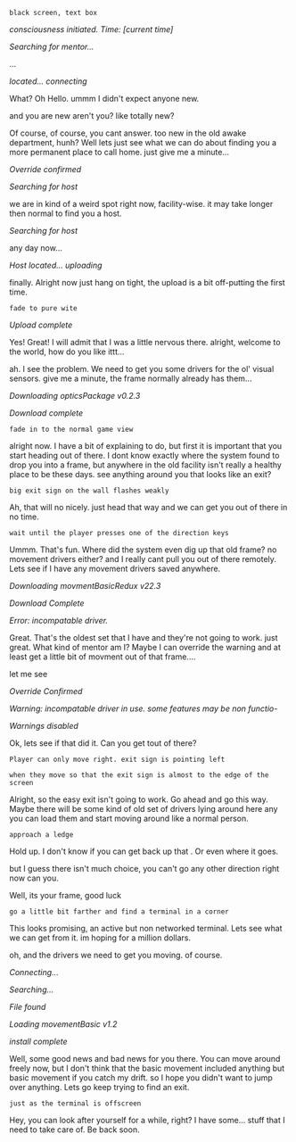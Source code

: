`black screen, text box`

*consciousness initiated. Time: [current time]*

*Searching for mentor...*

...

*located... connecting*

What? Oh Hello. ummm I didn't expect anyone new. 

and you are new aren't you? like totally new? 

Of course, of course, you cant answer. too new in the old awake department, hunh? Well lets just see what we can do about finding you a more permanent place to call home. just give me a minute... 

*Override confirmed*

*Searching for host*

we are in kind of a weird spot right now, facility-wise. it may take longer then normal to find you a host. 

*Searching for host*

any day now...

*Host located... uploading*

finally. Alright now just hang on tight, the upload is a bit off-putting the first time.

`fade to pure wite`

*Upload complete*

Yes! Great! I will admit that I was a little nervous there. alright, welcome to the world, how do you like ittt...

ah. I see the problem. We need to get you some drivers for the ol' visual sensors. give me a minute, the frame normally already has them...

*Downloading opticsPackage v0.2.3*

*Download complete*

`fade in to the normal game view`

alright now. I have a bit of explaining to do, but first it is important that you start heading out of there. I dont know exactly where the system found to drop you into a frame, but anywhere in the old facility isn't really a healthy place to be these days. see anything around you that looks like an exit? 

`big exit sign on the wall flashes weakly` 

Ah, that will no nicely. just head that way and we can get you out of there in no time. 

`wait until the player presses one of the direction keys`

Ummm. That's fun. Where did the system even dig up that old frame? no movement drivers either? and I really cant pull you out of there remotely. Lets see if I have any movement drivers saved anywhere.

*Downloading movmentBasicRedux v22.3*

*Download Complete* 

*Error: incompatable driver.*

Great. That's the oldest set that I have and they're not going to work. just great. What kind of mentor am I? Maybe I can override the warning and at least get a little bit of movment out of that frame....

let me see

*Override Confirmed*

*Warning: incompatable driver in use. some features may be non functio-*

*Warnings disabled*

Ok, lets see if that did it. Can you get tout of there?

`Player can only move right. exit sign is pointing left`



`when they move so that the exit sign is almost to the edge of the screen`

Alright, so the easy exit isn't going to work. Go ahead and go this way. Maybe there will be some kind of old set of drivers lying around here any you can load them and start moving around like a normal person. 



`approach a ledge`

Hold up. I don't know if you can get back up that . Or even where it goes.

but I guess there isn't much choice, you can't go any other direction right now can you. 

Well, its your frame, good luck



`go a little bit farther and find a terminal in a corner` 

This looks promising, an active but non networked terminal. Lets see what we can get from it. im hoping for a million dollars. 

oh, and the drivers we need to get you moving. of course. 

*Connecting...*

*Searching...*

*File found*

*Loading movementBasic v1.2*

*install complete*

Well, some good news and bad news for you there. You can move around freely now, but I don't think that the basic movement included anything but basic movement if you catch my drift. so I hope you didn't want to jump over anything. Lets go keep trying to find an exit. 

`just as the terminal is offscreen`

Hey, you can look after yourself for a while, right? I have some... stuff that I need to take care of. Be back soon.





